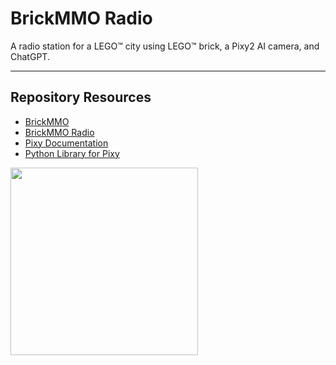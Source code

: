 # BrickMMO Radio

A radio station for a LEGO™ city using LEGO™ brick, a Pixy2 AI camera, and ChatGPT.

***

## Repository Resources

* [BrickMMO](https://www.brickmmo.com/)
* [BrickMMO Radio](https://radio.brickmmo.com/)
* [Pixy Documentation](https://docs.pixycam.com/wiki/doku.php)
* [Python Library for Pixy](https://github.com/KWSmit/Pixy_ev3dev)

<a href="https://brickmmo.com">
<img src="https://brickmmo.com/images/brickmmo-logo-horizontal.jpg" width="300">
</a>
